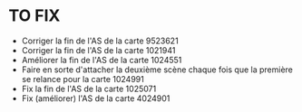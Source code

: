 # TO FIX

- Corriger la fin de l'AS de la carte 9523621
- Corriger la fin de l'AS de la carte 1021941
- Améliorer la fin de l'AS de la carte 1024551
- Faire en sorte d'attacher la deuxième scène chaque fois que la première se relance pour la carte 1024991
- Fix la fin de l'AS de la carte 1025071
- Fix (améliorer) l'AS de la carte 4024901
